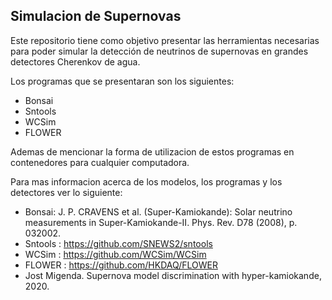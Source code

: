 ## Simulacion de Supernovas

Este repositorio tiene como objetivo presentar las herramientas necesarias para poder simular la detección de neutrinos de supernovas en grandes detectores Cherenkov de agua.

Los programas que se presentaran son los siguientes:

- Bonsai
- Sntools
- WCSim
- FLOWER

Ademas de mencionar la forma de utilizacion de estos programas en contenedores para cualquier computadora.

Para mas informacion acerca de los modelos, los programas y los detectores ver lo siguiente:

- Bonsai: J. P. CRAVENS et al. (Super-Kamiokande): Solar neutrino measurements in
Super-Kamiokande-II. Phys. Rev. D78 (2008), p. 032002.
- Sntools : https://github.com/SNEWS2/sntools
- WCSim : https://github.com/WCSim/WCSim
- FLOWER : https://github.com/HKDAQ/FLOWER
- Jost Migenda.
Supernova model discrimination with hyper-kamiokande, 2020.
